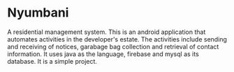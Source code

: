 # Nyumbani
A residential management system.
This is an android application that automates activities in the developer's estate.
The activities include sending and receiving of notices, garabage bag collection and retrieval of contact information.
It uses java as the language, firebase and mysql as its database. 
It is a simple project.
